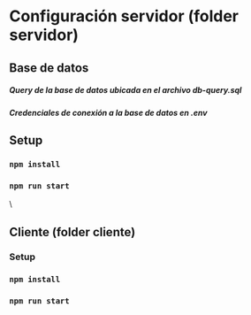 # Configuración servidor (folder servidor)

## Base de datos
##### Query de la base de datos ubicada en el archivo **db-query.sql**
##### Credenciales de conexión a la base de datos en **.env**
## Setup
### `npm install`
### `npm run start`
\
## Cliente (folder cliente)
### Setup
### `npm install`
### `npm run start`
